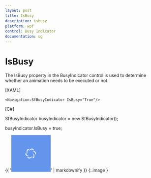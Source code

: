 ```yaml
---
layout: post
title: IsBusy
description: isbusy
platform: wpf
control: Busy Indicator
documentation: ug
---
```


# IsBusy

The IsBusy property in the BusyIndicator control is used to determine whether an animation needs to be executed or not.

[XAML]



<Grid Background="CornflowerBlue">

    <Navigation:SfBusyIndicator IsBusy="True"/>

</Grid>



[C#]



SfBusyIndicator busyIndicator = new SfBusyIndicator();

busyIndicator.IsBusy = true;





{{ '![C:/Users/ApoorvahR/Desktop/1.png](IsBusy_images/IsBusy_img1.png)' | markdownify }}
{:.image }




